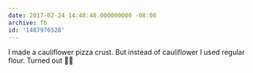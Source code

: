 ```yaml
---
date: 2017-02-24 14:48:48.000000000 -08:00
archive: fb
id: '1487976528'
---
```


I made a cauliflower pizza crust. But instead of cauliflower I used regular flour. Turned out 👌🏿
